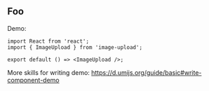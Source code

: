 
## Foo

Demo:

```tsx
import React from 'react';
import { ImageUpload } from 'image-upload';

export default () => <ImageUpload />;
```

More skills for writing demo: https://d.umijs.org/guide/basic#write-component-demo
